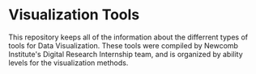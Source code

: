 # Visualization Tools

This repository keeps all of the information about the differrent types of tools for Data Visualization. 
These tools were compiled by Newcomb Institute's Digital Research Internship team, and is organized by ability levels for the visualization methods.
